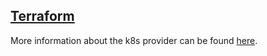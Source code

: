 ## [Terraform](https://www.terraform.io/)

More information about the k8s provider can be found [here](https://registry.terraform.io/providers/hashicorp/kubernetes/latest/docs).
